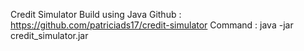 Credit Simulator
Build using Java
Github : https://github.com/patriciads17/credit-simulator
Command : java -jar credit_simulator.jar
